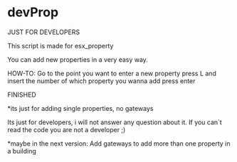 # devProp
JUST FOR DEVELOPERS

This script is made for esx_property

You can add new properties in a very easy way.

HOW-TO:
Go to the point you want to enter a new property
press L and insert the number of which property you wanna add
press enter

FINISHED

*its just for adding single properties, no gateways

Its just for developers, i will not answer any question about it.
If you can´t read the code you are not a developer ;)

*maybe in the next version:
Add gateways to add more than one property in a building
